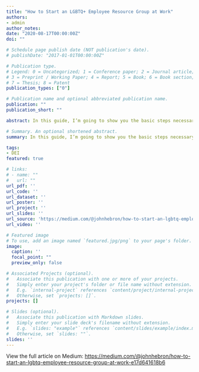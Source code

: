 ```yaml
---
title: "How to Start an LGBTQ+ Employee Resource Group at Work"
authors:
- admin
author_notes:
date: "2020-08-17T00:00:00Z"
doi: ""

# Schedule page publish date (NOT publication's date).
# publishDate: "2017-01-01T00:00:00Z"

# Publication type.
# Legend: 0 = Uncategorized; 1 = Conference paper; 2 = Journal article;
# 3 = Preprint / Working Paper; 4 = Report; 5 = Book; 6 = Book section;
# 7 = Thesis; 8 = Patent
publication_types: ["0"]

# Publication name and optional abbreviated publication name.
publication: ""
publication_short: ""

abstract: In this guide, I’m going to show you the basic steps necessary to start an LGBTQ+ Employee Resource Group at your company. I’ll be utilizing information I’ve gathered online, as well as my own past experiences and interviews with a few industry experts!

# Summary. An optional shortened abstract.
summary: In this guide, I’m going to show you the basic steps necessary to start an LGBTQ+ Employee Resource Group at your company.

tags:
- DEI
featured: true

# links:
# - name: ""
#   url: ""
url_pdf: ''
url_code: ''
url_dataset: ''
url_poster: ''
url_project: ''
url_slides: ''
url_source: 'https://medium.com/@johnhebron/how-to-start-an-lgbtq-employee-resource-group-at-work-e17d641618b6'
url_video: ''

# Featured image
# To use, add an image named `featured.jpg/png` to your page's folder. 
image:
  caption: ''
  focal_point: ""
  preview_only: false

# Associated Projects (optional).
#   Associate this publication with one or more of your projects.
#   Simply enter your project's folder or file name without extension.
#   E.g. `internal-project` references `content/project/internal-project/index.md`.
#   Otherwise, set `projects: []`.
projects: []

# Slides (optional).
#   Associate this publication with Markdown slides.
#   Simply enter your slide deck's filename without extension.
#   E.g. `slides: "example"` references `content/slides/example/index.md`.
#   Otherwise, set `slides: ""`.
slides: ''
---
```


View the full article on Medium: https://medium.com/@johnhebron/how-to-start-an-lgbtq-employee-resource-group-at-work-e17d641618b6